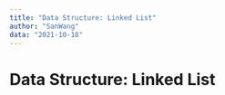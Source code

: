 ```yaml
---
title: "Data Structure: Linked List"
author: "SanWang"
data: "2021-10-18"
---
```


# Data Structure: Linked List
